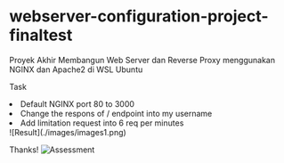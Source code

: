 # webserver-configuration-project-finaltest
Proyek Akhir Membangun Web Server dan Reverse Proxy menggunakan NGINX dan Apache2 di WSL Ubuntu

Task
<li>Default NGINX port 80 to 3000</li>
<li>Change the respons of / endpoint into my username</li>
<li>Add limitation request into 6 req per minutes</li>
![Result](./images/images1.png)</li>

Thanks!
![Assessment](./images/images2.png)
